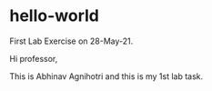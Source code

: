 # hello-world
First Lab Exercise on 28-May-21.

Hi professor,

This is Abhinav Agnihotri and this is my 1st lab task.

